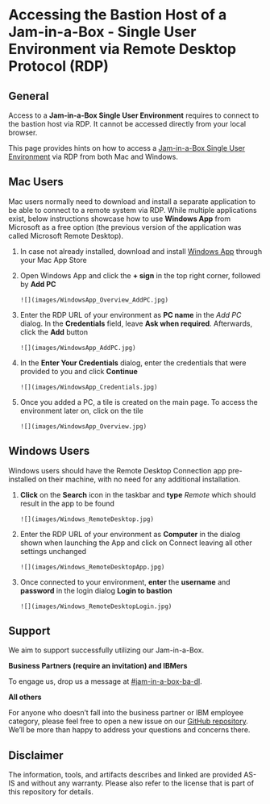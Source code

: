 # Accessing the Bastion Host of a Jam-in-a-Box - Single User Environment via Remote Desktop Protocol (RDP)

## General

Access to a **Jam-in-a-Box Single User Environment** requires to connect to the bastion host via RDP. It cannot be accessed directly from your local browser.

This page provides hints on how to access a [Jam-in-a-Box Single User Environment](README.md) via RDP from both Mac and Windows.

## Mac Users

Mac users normally need to download and install a separate application to be able to connect to a remote system via RDP. While multiple applications exist, below instructions showcase how to use **Windows App** from Microsoft as a free option (the previous version of the application was called Microsoft Remote Desktop).

1. In case not already installed, download and install <a href="https://apps.apple.com/us/app/windows-app/id1295203466" target="_blank">Windows App</a> through your Mac App Store

2. Open Windows App and click the **+ sign** in the top right corner, followed by **Add PC**

       ![](images/WindowsApp_Overview_AddPC.jpg)

3. Enter the RDP URL of your environment as **PC name** in the *Add PC* dialog. In the **Credentials** field, leave **Ask when required**. Afterwards, click the **Add** button

       ![](images/WindowsApp_AddPC.jpg)

4. In the **Enter Your Credentials** dialog, enter the credentials that were provided to you and click **Continue**

       ![](images/WindowsApp_Credentials.jpg)

5. Once you added a PC, a tile is created on the main page. To access the environment later on, click on the tile

       ![](images/WindowsApp_Overview.jpg)



## Windows Users

Windows users should have the Remote Desktop Connection app pre-installed on their machine, with no need for any additional installation.

1. **Click** on the **Search** icon in the taskbar and **type** *Remote* which should result in the app to be found

       ![](images/Windows_RemoteDesktop.jpg)

2. Enter the RDP URL of your environment as **Computer** in the dialog shown when launching the App and click on Connect leaving all other settings unchanged

       ![](images/Windows_RemoteDesktopApp.jpg)

3. Once connected to your environment, **enter** the **username** and **password** in the login dialog **Login to bastion**

       ![](images/Windows_RemoteDesktopLogin.jpg)


## Support

We aim to support successfully utilizing our Jam-in-a-Box.

**Business Partners (require an invitation) and IBMers**

To engage us, drop us a message at <a href="https://ibm-cloudpak-partners.slack.com/archives/C04SMFNLA3T" target="_blank">#jam-in-a-box-ba-dl</a>.

**All others**

For anyone who doesn’t fall into the business partner or IBM employee category, please feel free to open a new issue on our <a href="https://github.com/IBM/cp4ba-jam-in-a-box/issues" target="_blank">GitHub repository</a>. We’ll be more than happy to address your questions and concerns there.



## Disclaimer

The information, tools, and artifacts describes and linked are provided AS-IS and without any warranty. Please also refer to the license that is part of this repository for details.
